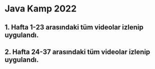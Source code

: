 # Java Kamp 2022

## 1. Hafta 1-23 arasındaki tüm videolar izlenip uygulandı.
## 2. Hafta 24-37 arasındaki tüm videolar izlenip uygulandı.
